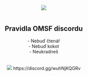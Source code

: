 <div align="center"><a href="https://media.discordapp.net/attachments/751468211341492285/776193613012402216/biznis_bracho.png?width=1440&height=601"><img src="https://cdn.discordapp.com/emojis/759776440450416671.png?v=1"></a></div><br>
<h2 align="center">Pravidla OMSF discordu</h2>
<div align="center">
- Nebuď čtenář <br>
- Nebuď kokot <br>
- Neukradneš <br>
  <br>
  <br>
  <img src="https://github-readme-stats.vercel.app/api/pin/?username=HenyPotter&repo=Ctenar-BOT&theme=great-gatsby">
  https://discord.gg/wuhNjKQGRv
  
  </div>

    
